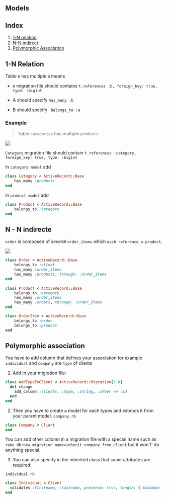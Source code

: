 ## Models

## Index

1. [1-N relation](#1-n-relation)
2. [N-N indirect](#n---n-indirecte)
3. [Polymorphic Association](#polymorphic-association)


## 1-N Relation


Table `A` has multiple `B` means
- `A` migration file should contains `t.references :b, foreign_key: true, type: :bigint`

- A should specify `has_many :b`
- B should specify ` belongs_to :a`

### Example

> Table `categories` has multiple `products`


![](pictures/1-n.png)


`Category` migration file should contain `t.references :category, foreign_key: true, type: :bigint`

In `category model`  add
```ruby
class Category < ActiveRecord::Base  
    has_many :products
end
```
In `product model`  add
```ruby
class Product < ActiveRecord::Base  
    belongs_to :category
end
```

## N - N indirecte 

`order` is composed of *several* `order_items` which `each reference a product`.

![](pictures/n-n-indirect.png)

```ruby
class Order < ActiveRecord::Base
    belongs_to :client
    has_many :order_items
    has_many :products, through: :order_items
end
  
class Product < ActiveRecord::Base
    belongs_to :category
    has_many :order_items
    has_many :orders, through: :order_items
end

class OrderItem < ActiveRecord::Base
    belongs_to :order
    belongs_to :product
end
```

## Polymorphic association

You have to add column that defines your association for example `individual` and `company` are `type` of clients

1. Add in your migration file:
```ruby
class AddTypeToClient < ActiveRecord::Migration[7.0]
  def change
    add_column :clients, :type, :string, :after => :id
  end
end
```

2. Then you have to create a model for each types and extends it from your parent model.
`company.rb`
```ruby
class Company < Client
end
```
You can add other colomn in a migration file with a special name such as `rake db:new_migration name=inherit_company_from_client` but it won't' do anything special.

3. You can also specify in the inherited class that some attributes are required: 

`individual.rb`
```ruby
class Individual < Client
  validates :firstname, :lastname, presence: true, length: { minimum: 3 }
end
```